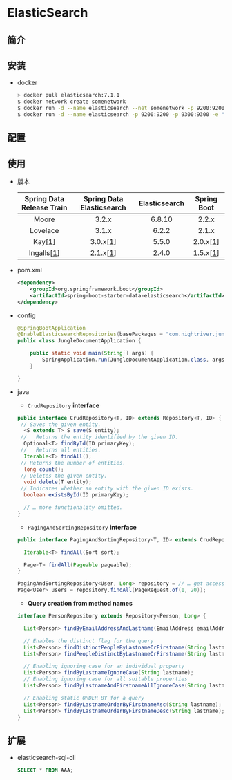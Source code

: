 # ElasticSearch

## 简介

## 安装

- docker

  ```bash
  > docker pull elasticsearch:7.1.1
  $ docker network create somenetwork
  $ docker run -d --name elasticsearch --net somenetwork -p 9200:9200 -p 9300:9300 -e "discovery.type=single-node" elasticsearch:7.1.1
  $ docker run -d --name elasticsearch -p 9200:9200 -p 9300:9300 -e "discovery.type=single-node"  -e ELASTICSEARCH_USERNAME="test"  -e ELASTICSEARCH_PASSWORD="123456" elasticsearch:7.1.1
  
  ```
## 配置



## 使用

- 版本

  |                  Spring Data Release Train                   |                  Spring Data Elasticsearch                   | Elasticsearch |                         Spring Boot                          |
  | :----------------------------------------------------------: | :----------------------------------------------------------: | :-----------: | :----------------------------------------------------------: |
  |                            Moore                             |                            3.2.x                             |    6.8.10     |                            2.2.x                             |
  |                           Lovelace                           |                            3.1.x                             |     6.2.2     |                            2.1.x                             |
  | Kay[[1](https://docs.spring.io/spring-data/elasticsearch/docs/3.2.9.RELEASE/reference/html/#_footnotedef_1)] | 3.0.x[[1](https://docs.spring.io/spring-data/elasticsearch/docs/3.2.9.RELEASE/reference/html/#_footnotedef_1)] |     5.5.0     | 2.0.x[[1](https://docs.spring.io/spring-data/elasticsearch/docs/3.2.9.RELEASE/reference/html/#_footnotedef_1)] |
  | Ingalls[[1](https://docs.spring.io/spring-data/elasticsearch/docs/3.2.9.RELEASE/reference/html/#_footnotedef_1)] | 2.1.x[[1](https://docs.spring.io/spring-data/elasticsearch/docs/3.2.9.RELEASE/reference/html/#_footnotedef_1)] |     2.4.0     | 1.5.x[[1](https://docs.spring.io/spring-data/elasticsearch/docs/3.2.9.RELEASE/reference/html/#_footnotedef_1)] |

- pom.xml

  ```xml
  <dependency>
      <groupId>org.springframework.boot</groupId>
      <artifactId>spring-boot-starter-data-elasticsearch</artifactId>
  </dependency>
  ```

- config

  ```java
  @SpringBootApplication
  @EnableElasticsearchRepositories(basePackages = "com.nightriver.jungle.document.repo")
  public class JungleDocumentApplication {
  
      public static void main(String[] args) {
          SpringApplication.run(JungleDocumentApplication.class, args);
      }
  
  }
  ```

  

- java

  -  `CrudRepository` **interface**

  ```java
  public interface CrudRepository<T, ID> extends Repository<T, ID> {
   // Saves the given entity.
    <S extends T> S save(S entity);      
   // 	Returns the entity identified by the given ID.
    Optional<T> findById(ID primaryKey); 
   // 	Returns all entities.
    Iterable<T> findAll();               
   // Returns the number of entities.
    long count();                        
   // Deletes the given entity.
    void delete(T entity);               
   // Indicates whether an entity with the given ID exists.
    boolean existsById(ID primaryKey);   
  
    // … more functionality omitted.
  }
  ```

  - `PagingAndSortingRepository` **interface**

  ```java
  public interface PagingAndSortingRepository<T, ID> extends CrudRepository<T, ID> {
  
    Iterable<T> findAll(Sort sort);
  
    Page<T> findAll(Pageable pageable);
  }
  ```

  ```java
  PagingAndSortingRepository<User, Long> repository = // … get access to a bean
  Page<User> users = repository.findAll(PageRequest.of(1, 20));
  ```

  - **Query creation from method names**

  ```java
  interface PersonRepository extends Repository<Person, Long> {
  
    List<Person> findByEmailAddressAndLastname(EmailAddress emailAddress, String lastname);
  
    // Enables the distinct flag for the query
    List<Person> findDistinctPeopleByLastnameOrFirstname(String lastname, String firstname);
    List<Person> findPeopleDistinctByLastnameOrFirstname(String lastname, String firstname);
  
    // Enabling ignoring case for an individual property
    List<Person> findByLastnameIgnoreCase(String lastname);
    // Enabling ignoring case for all suitable properties
    List<Person> findByLastnameAndFirstnameAllIgnoreCase(String lastname, String firstname);
  
    // Enabling static ORDER BY for a query
    List<Person> findByLastnameOrderByFirstnameAsc(String lastname);
    List<Person> findByLastnameOrderByFirstnameDesc(String lastname);
  }
  ```

  


[Install Elasticsearch with Docker]: https://www.elastic.co/guide/en/elasticsearch/reference/7.5/docker.html
[Spring Data Elasticsearch - Reference Documentation]: https://docs.spring.io/spring-data/elasticsearch/docs/3.2.9.RELEASE/reference/html/#reference

## 扩展

- elasticsearch-sql-cli

  ```sql
  SELECT * FROM AAA;
  ```

  